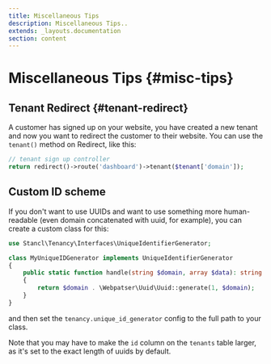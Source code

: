 ```yaml
---
title: Miscellaneous Tips
description: Miscellaneous Tips..
extends: _layouts.documentation
section: content
---
```


# Miscellaneous Tips {#misc-tips}

## Tenant Redirect {#tenant-redirect}

A customer has signed up on your website, you have created a new tenant and now you want to redirect the customer to their website. You can use the `tenant()` method on Redirect, like this:

```php
// tenant sign up controller
return redirect()->route('dashboard')->tenant($tenant['domain']);
```

## Custom ID scheme

If you don't want to use UUIDs and want to use something more human-readable (even domain concatenated with uuid, for example), you can create a custom class for this:

```php
use Stancl\Tenancy\Interfaces\UniqueIdentifierGenerator;

class MyUniqueIDGenerator implements UniqueIdentifierGenerator
{
    public static function handle(string $domain, array $data): string
    {
        return $domain . \Webpatser\Uuid\Uuid::generate(1, $domain);
    }
}
```

and then set the `tenancy.unique_id_generator` config to the full path to your class.

Note that you may have to make the `id` column on the `tenants` table larger, as it's set to the exact length of uuids by default.
